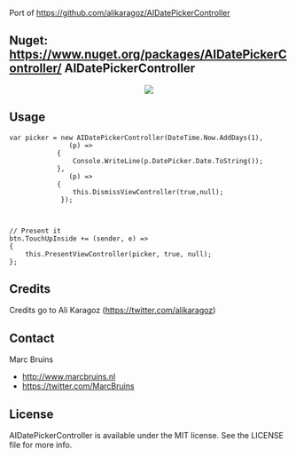 Port of https://github.com/alikaragoz/AIDatePickerController

Nuget: https://www.nuget.org/packages/AIDatePickerController/
AIDatePickerController
--------------------

<p align="center"><img src="https://github.com/alikaragoz/AIDatePickerController/blob/master/github-assets/aidatepickercontroller.gif"/></p>

## Usage

```objc
var picker = new AIDatePickerController(DateTime.Now.AddDays(1),
               (p) => 
			{
				Console.WriteLine(p.DatePicker.Date.ToString());
			},
               (p) =>
			{
				this.DismissViewController(true,null);
			 });


		
// Present it
btn.TouchUpInside += (sender, e) =>
{
	this.PresentViewController(picker, true, null);
};
```
## Credits
Credits go to Ali Karagoz (https://twitter.com/alikaragoz)


## Contact

Marc Bruins
- http://www.marcbruins.nl
- https://twitter.com/MarcBruins

## License

AIDatePickerController is available under the MIT license. See the LICENSE file for more info.
